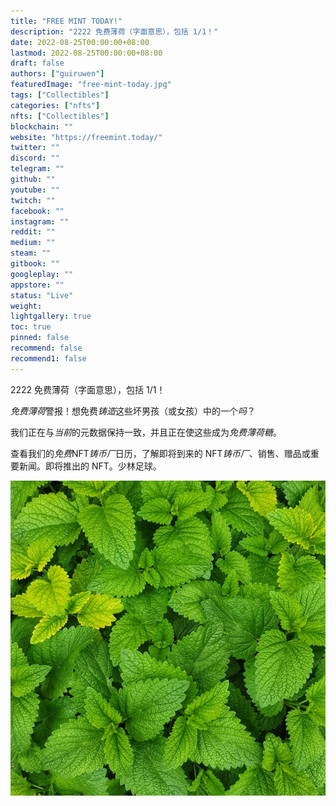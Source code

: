 ```yaml
---
title: "FREE MINT TODAY!"
description: "2222 免费薄荷（字面意思），包括 1/1！"
date: 2022-08-25T00:00:00+08:00
lastmod: 2022-08-25T00:00:00+08:00
draft: false
authors: ["guiruwen"]
featuredImage: "free-mint-today.jpg"
tags: ["Collectibles"]
categories: ["nfts"]
nfts: ["Collectibles"]
blockchain: ""
website: "https://freemint.today/"
twitter: ""
discord: ""
telegram: ""
github: ""
youtube: ""
twitch: ""
facebook: ""
instagram: ""
reddit: ""
medium: ""
steam: ""
gitbook: ""
googleplay: ""
appstore: ""
status: "Live"
weight: 
lightgallery: true
toc: true
pinned: false
recommend: false
recommend1: false
---
```

2222 免费薄荷（字面意思），包括 1/1！

*免费薄荷*警报！想免费*铸造*这些坏男孩（或女孩）中的一个*吗*？

我们正在与*当前*的元数据保持一致，并且正在使这些成为*免费薄荷糖*。

查看我们的*免费*NFT*铸币厂*日历，了解即将到来的 NFT*铸币厂*、销售、赠品或重要新闻。即将推出的 NFT。少林足球。



![ntf](01.jpg)